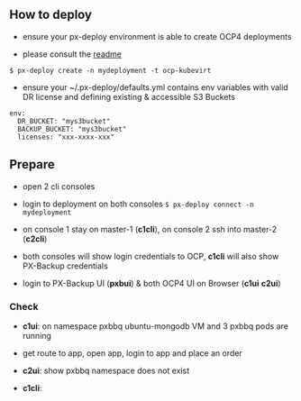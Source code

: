 ## How to deploy

* ensure your px-deploy environment is able to create OCP4 deployments 
 
* please consult the [readme](https://github.com/andrewh1978/px-deploy?tab=readme-ov-file#notes-for-ocp4-on-aws)

```
$ px-deploy create -n mydeployment -t ocp-kubevirt
```

* ensure your ~/.px-deploy/defaults.yml contains env variables with valid DR license and defining existing & accessible S3 Buckets 

```
env:
  DR_BUCKET: "mys3bucket"
  BACKUP_BUCKET: "mys3bucket"
  licenses: "xxx-xxxx-xxx"
```

## Prepare

* open 2 cli consoles

* login to deployment on both consoles `$ px-deploy connect -n mydeployment`

* on console 1 stay on master-1 (**c1cli**), on console 2 ssh into master-2 (**c2cli**)

* both consoles will show login credentials to OCP, **c1cli** will also show PX-Backup credentials

* login to PX-Backup UI (**pxbui**) & both OCP4 UI on Browser (**c1ui** **c2ui**)

### Check

* **c1ui**: on namespace pxbbq ubuntu-mongodb VM and 3 pxbbq pods are running

* get route to app, open app, login to app and place an order

* **c2ui**: show pxbbq namespace does not exist


* **c1cli**: 

* show and talk about ClusterPair, SchedulePolicy and MigrationSchedule 

* `$ storkctl get clusterpair -n kube-system`

* `$ vi /assets/kubevirt/ocp/async-dr.yml`

* apply SchedulePolicy & MigrationSchedule 

* `$ kubectl apply -f /assets/kubevirt/ocp/async-dr.yml`

* wait for first migration to finish
 
* `$ storkctl get migrations -n kube-system`

* suspend migration 

* `$ storkctl suspend migrationschedules pxbbq -n kube-system`

* **c2cli**:  activate migration `$ storkctl activate migrations -n pxbbq`

* **c2ui**: show pods / vm in pxbbq namespace coming up

* **c1cli**: DELETE PXBBQ namespace as this takes some time

* **c2ui**: show missing route, talk about not having route migrated

* create route to pxbbq app (service pxbbq-svc)

* access app from cluster to via route

* login to app, show existing order, add another one

* **pxbui**: login to px-backup gui

* check if cloud, object target are set

* onboard cluster-2

* take a backup from pxbbq namespace on cluster-2. can use namespace label app=pxbbq

* when backup is taken, restore to cluster-1. exclude route

* while restore running, switch to cluster1 ui to show everything is empty


### Known Issues

* in case pxbbq deployment fails you can delete the default (FreeBSD) Deployment and try Ubuntu

* **c1cli**: `$ kubectl delete -f /assets/kubevirt/pxbbq-freebsd.yml`

* `$ kubectl apply -f /assets/kubevirt/ubuntu-dv.yml`

* `$ kubectl apply -f /assets/kubevirt/pxbbq.yml`